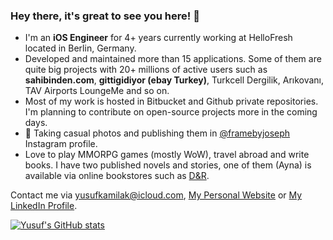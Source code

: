 ### Hey there, it's great to see you here! 👋

* I'm an **iOS Engineer** for 4+ years currently working at HelloFresh located in Berlin, Germany. 
* Developed and maintained more than 15 applications. Some of them are quite big projects with 20+ millions of active users such as **sahibinden.com**, **gittigidiyor (ebay Turkey)**, Turkcell Dergilik, Arıkovanı, TAV Airports LoungeMe and so on. 
* Most of my work is hosted in Bitbucket and Github private repositories. I'm planning to contribute on open-source projects more in the coming days.
* 📸 Taking casual photos and publishing them in [@framebyjoseph](https://www.instagram.com/framebyjoseph) Instagram profile.
* Love to play MMORPG games (mostly WoW), travel abroad and write books. I have two published novels and stories, one of them (Ayna) is available via online bookstores such as [D&R](https://www.dr.com.tr/Kitap/Ayna/Yusuf-Kamil-Ak/Edebiyat/Roman/Turkiye-Roman/urunno=0000000584343).

Contact me via yusufkamilak@icloud.com, [My Personal Website](https://yusufkamilak.com) or [My LinkedIn Profile](https://linkedin.com/in/yusufkamilak).

[![Yusuf's GitHub stats](https://github-readme-stats.vercel.app/api?username=yusufkamilak&theme=highcontrast)](https://github.com/anuraghazra/github-readme-stats)

